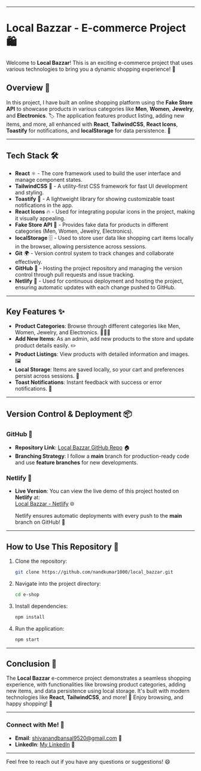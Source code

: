 
---

# Local Bazzar - E-commerce Project 🛍️

Welcome to **Local Bazzar**! This is an exciting e-commerce project that uses various technologies to bring you a dynamic shopping experience! 🌟

## Overview 🚀

In this project, I have built an online shopping platform using the **Fake Store API** to showcase products in various categories like **Men**, **Women**, **Jewelry**, and **Electronics**. 🏷️ The application features product listing, adding new items, and more, all enhanced with **React**, **TailwindCSS**, **React Icons**, **Toastify** for notifications, and **localStorage** for data persistence. 💾

---

## Tech Stack 🛠️

- **React** ⚛️ - The core framework used to build the user interface and manage component states.
- **TailwindCSS** 🌈 - A utility-first CSS framework for fast UI development and styling.
- **Toastify** 📢 - A lightweight library for showing customizable toast notifications in the app.
- **React Icons** 🔥 - Used for integrating popular icons in the project, making it visually appealing.
- **Fake Store API** 📡 - Provides fake data for products in different categories (Men, Women, Jewelry, Electronics).
- **localStorage** 🗄️ - Used to store user data like shopping cart items locally in the browser, allowing persistence across sessions.
- **Git** 🌍 - Version control system to track changes and collaborate effectively.
- **GitHub** 🐙 - Hosting the project repository and managing the version control through pull requests and issue tracking.
- **Netlify** 🚀 - Used for continuous deployment and hosting the project, ensuring automatic updates with each change pushed to GitHub.

---

## Key Features ✨

- **Product Categories**: Browse through different categories like Men, Women, Jewelry, and Electronics. 👚👗📱
- **Add New Items**: As an admin, add new products to the store and update product details easily. ✏️
- **Product Listings**: View products with detailed information and images. 🖼️
- **Local Storage**: Items are saved locally, so your cart and preferences persist across sessions. 🛒
- **Toast Notifications**: Instant feedback with success or error notifications. 🎉

---

## Version Control & Deployment 📦

### GitHub 📂

- **Repository Link**: [Local Bazzar GitHub Repo](https://github.com/nandkumar1000/local_bazzar) 🏠
- **Branching Strategy**: I follow a **main** branch for production-ready code and use **feature branches** for new developments.

### Netlify 🚀

- **Live Version**: You can view the live demo of this project hosted on **Netlify** at:  
  [Local Bazzar - Netlify](https://local-bazzar.netlify.app/) 🌐

  Netlify ensures automatic deployments with every push to the **main** branch on GitHub! 🔄

---

## How to Use This Repository 🔧

1. Clone the repository:  
   ```bash
   git clone https://github.com/nandkumar1000/local_bazzar.git
   ```
2. Navigate into the project directory:  
   ```bash
   cd e-shop
   ```
3. Install dependencies:  
   ```bash
   npm install
   ```
4. Run the application:  
   ```bash
   npm start
   ```

---

## Conclusion 🎯

The **Local Bazzar** e-commerce project demonstrates a seamless shopping experience, with functionalities like browsing product categories, adding new items, and data persistence using local storage. It's built with modern technologies like **React**, **TailwindCSS**, and more! 🌟 Enjoy browsing, and happy shopping! 🛒

---

### Connect with Me! 💌

- **Email**: [shivanandbansal9520@gmail.com](mailto:shivanandbansal9520@gmail.com) 📧
- **LinkedIn**: [My LinkedIn](https://www.linkedin.com/in/nandkumarsahu1234/) 💼

---

Feel free to reach out if you have any questions or suggestions! 😄
